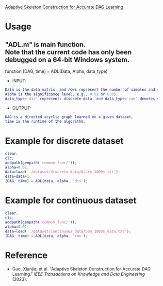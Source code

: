 [Adaptive Skeleton Construction for Accurate DAG Learning](https://ieeexplore.ieee.org/abstract/document/10098143) <br>

# Usage
"ADL.m" is main function. <br>
Note that the current code has only been debugged on a 64-bit Windows system.<br>
----------------------------------------------
function [DAG, time] = ADL(Data, Alpha, data_type) <br>
* INPUT: <br>
```Matlab
Data is the data matrix, and rows represent the number of samples and columns represent the number of nodes. If Data is a discrete dataset, the value in Data should start from 1.
Alpha is the significance level, e.g., 0.01 or 0.05.
data_type='dis' represents discrete data, and data_type='con' denotes continues data.
```
* OUTPUT: <br>
```Matlab
DAG is a directed acyclic graph learned on a given dataset。
time is the runtime of the algorithm.
```

# Example for discrete dataset
```Matlab
clear;
clc;
addpath(genpath('common_func/'));
alpha=0.01;
data=load('./dataset/discrete_data/Alarm_1000s.txt');
data=data+1;
[DAG, time] = ADL(data, alpha, 'dis');
```

# Example for continuous dataset
```Matlab
clear;
clc;
addpath(genpath('common_func/'));
alpha=0.01;
data=load('./dataset/continuous_data/50n_1000s_data.txt');
[DAG, time] = ADL(data, alpha, 'con');
```

# Reference
* Guo, Xianjie, et al. "Adaptive Skeleton Construction for Accurate DAG Learning." *IEEE Transactions on Knowledge and Data Engineering* (2023).
